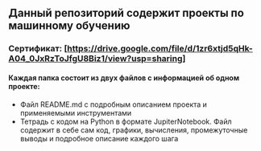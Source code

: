 ## Данный репозиторий содержит проекты по машинному обучению

### Сертификат: [https://drive.google.com/file/d/1zr6xtjd5qHk-A04_0JxRzToJfgU8Biz1/view?usp=sharing]

#### Каждая папка состоит из двух файлов с информацией об одном проекте:
- Файл README.md с подробным описанием проекта и применяемыми инструментами
- Тетрадь с кодом на Python в формате JupiterNotebook. Файл содержит в себе сам код, графики, вычисления, промежуточные выводы и подробное описание каждого шага 
